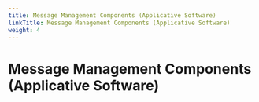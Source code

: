 ```yaml
---
title: Message Management Components (Applicative Software)
linkTitle: Message Management Components (Applicative Software)
weight: 4
---
```


# Message Management Components (Applicative Software)

